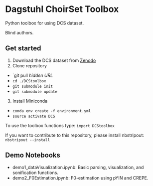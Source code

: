 # Dagstuhl ChoirSet Toolbox

Python toolbox for using DCS dataset.

Blind authors.

## Get started
1. Download the DCS dataset from [Zenodo](https://www.zenodo.org)
2. Clone repository
  * `git pull _hidden URL_
  * `cd ./DCStoolbox`
  * `git submodule init`
  * `git submodule update`
3. Install Miniconda
  * `conda env create -f environment.yml`
  * `source activate DCS`

To use the toolbox functions type:
`import DCStoolbox`

If you want to contribute to this repository, please install nbstripout:
`nbstripout --install`

## Demo Notebooks
* demo1_dataVisualization.ipynb: Basic parsing, visualization, and sonification functions.
* demo2_F0Estimation.ipynb: F0-estimation using pYIN and CREPE.
